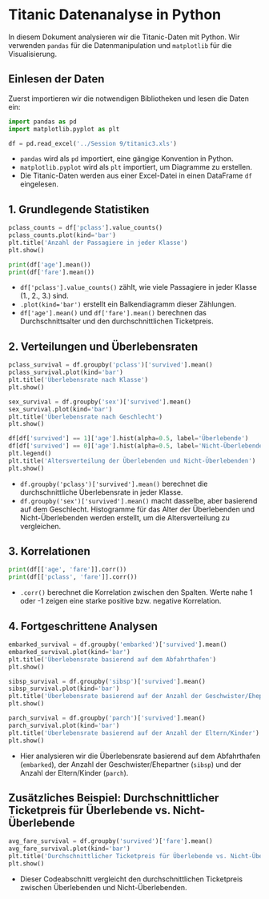 # Titanic Datenanalyse in Python

In diesem Dokument analysieren wir die Titanic-Daten mit Python. Wir verwenden `pandas` für die Datenmanipulation und `matplotlib` für die Visualisierung.

## Einlesen der Daten

Zuerst importieren wir die notwendigen Bibliotheken und lesen die Daten ein:

```python
import pandas as pd
import matplotlib.pyplot as plt

df = pd.read_excel('../Session 9/titanic3.xls')
```

- ``pandas`` wird als ``pd`` importiert, eine gängige Konvention in Python.
- ``matplotlib.pyplot`` wird als ``plt`` importiert, um Diagramme zu erstellen.
- Die Titanic-Daten werden aus einer Excel-Datei in einen DataFrame ``df`` eingelesen.
## 1. Grundlegende Statistiken

```python
pclass_counts = df['pclass'].value_counts()
pclass_counts.plot(kind='bar')
plt.title('Anzahl der Passagiere in jeder Klasse')
plt.show()

print(df['age'].mean())
print(df['fare'].mean())
```

- ``df['pclass'].value_counts()`` zählt, wie viele Passagiere in jeder Klasse (1., 2., 3.) sind.
- ``.plot(kind='bar')`` erstellt ein Balkendiagramm dieser Zählungen.
- ``df['age'].mean()`` und ``df['fare'].mean()`` berechnen das Durchschnittsalter und den durchschnittlichen Ticketpreis.

## 2. Verteilungen und Überlebensraten
```python
pclass_survival = df.groupby('pclass')['survived'].mean()
pclass_survival.plot(kind='bar')
plt.title('Überlebensrate nach Klasse')
plt.show()

sex_survival = df.groupby('sex')['survived'].mean()
sex_survival.plot(kind='bar')
plt.title('Überlebensrate nach Geschlecht')
plt.show()

df[df['survived'] == 1]['age'].hist(alpha=0.5, label='Überlebende')
df[df['survived'] == 0]['age'].hist(alpha=0.5, label='Nicht-Überlebende')
plt.legend()
plt.title('Altersverteilung der Überlebenden und Nicht-Überlebenden')
plt.show()
```

- ``df.groupby('pclass')['survived'].mean()`` berechnet die durchschnittliche Überlebensrate in jeder Klasse.
- ``df.groupby('sex')['survived'].mean()`` macht dasselbe, aber basierend auf dem Geschlecht.
Histogramme für das Alter der Überlebenden und Nicht-Überlebenden werden erstellt, um die Altersverteilung zu vergleichen.

## 3. Korrelationen
```python
print(df[['age', 'fare']].corr())
print(df[['pclass', 'fare']].corr())
```
- ``.corr()`` berechnet die Korrelation zwischen den Spalten. Werte nahe 1 oder -1 zeigen eine starke positive bzw. negative Korrelation.

## 4. Fortgeschrittene Analysen
```python
embarked_survival = df.groupby('embarked')['survived'].mean()
embarked_survival.plot(kind='bar')
plt.title('Überlebensrate basierend auf dem Abfahrthafen')
plt.show()

sibsp_survival = df.groupby('sibsp')['survived'].mean()
sibsp_survival.plot(kind='bar')
plt.title('Überlebensrate basierend auf der Anzahl der Geschwister/Ehepartner')
plt.show()

parch_survival = df.groupby('parch')['survived'].mean()
parch_survival.plot(kind='bar')
plt.title('Überlebensrate basierend auf der Anzahl der Eltern/Kinder')
plt.show()
```

- Hier analysieren wir die Überlebensrate basierend auf dem Abfahrthafen (``embarked``), der Anzahl der Geschwister/Ehepartner (``sibsp``) und der Anzahl der Eltern/Kinder (``parch``).

## Zusätzliches Beispiel: Durchschnittlicher Ticketpreis für Überlebende vs. Nicht-Überlebende
```python
avg_fare_survival = df.groupby('survived')['fare'].mean()
avg_fare_survival.plot(kind='bar')
plt.title('Durchschnittlicher Ticketpreis für Überlebende vs. Nicht-Überlebende')
plt.show()
```
- Dieser Codeabschnitt vergleicht den durchschnittlichen Ticketpreis zwischen Überlebenden und Nicht-Überlebenden.